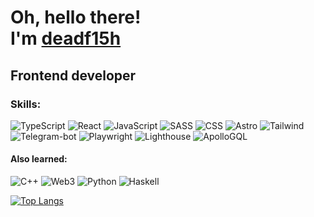 <h1>Oh, hello there!<br/>I'm <a target='_blank' href='https://about-me-landing.vercel.app/'>deadf15h</a></h1>
<h2>Frontend developer</h2>
<h3>Skills:</h3>

![TypeScript](https://img.shields.io/badge/typescript-blue?style=for-the-badge&logo=typescript&logoColor=white) ![React](https://img.shields.io/badge/react-blue?style=for-the-badge&logo=react&logoColor=white) ![JavaScript](https://img.shields.io/badge/javascript-yellow?style=for-the-badge&logo=javascript&logoColor=white) ![SASS](https://img.shields.io/badge/sass-pink?style=for-the-badge&logo=sass&logoColor=white)
![CSS](https://img.shields.io/badge/css-blue?style=for-the-badge&logo=css3&logoColor=white) ![Astro](https://img.shields.io/badge/astro-orange?style=for-the-badge&logo=astro&logoColor=white) ![Tailwind](https://img.shields.io/badge/tailwind-blue?style=for-the-badge&logo=tailwindcss&logoColor=white) ![Telegram-bot](https://img.shields.io/badge/telegrambot-26A5E4?style=for-the-badge&logo=telegram&logoColor=white) ![Playwright](https://img.shields.io/badge/playwright-2EAD33?style=for-the-badge&logo=playwright&logoColor=white) ![Lighthouse](https://img.shields.io/badge/lighthouse-F44B21?style=for-the-badge&logo=lighthouse&logoColor=white) ![ApolloGQL](https://img.shields.io/badge/apollogql-311C87?style=for-the-badge&logo=apollographql&logoColor=white)

<h4>Also learned:</h4>

![C++](https://img.shields.io/badge/C++-blue?style=for-the-badge&logo=CPlusPlus&logoColor=white) ![Web3](https://img.shields.io/badge/Web3-green?style=for-the-badge&logo=Web3.js&logoColor=white) ![Python](https://img.shields.io/badge/Python-blue?style=for-the-badge&logo=python&logoColor=white) ![Haskell](https://img.shields.io/badge/Haskell-purple?style=for-the-badge&logo=haskell&logoColor=white)

[![Top Langs](https://github-readme-stats.vercel.app/api/top-langs/?username=dalogsamurai&layout=compact)](https://github.com/dalogsamurai/github-readme-stats)

<!--
Here are some ideas to get you started:

- 🔭 I’m currently working on ...
- 🌱 I’m currently learning ...
- 👯 I’m looking to collaborate on ...
- 🤔 I’m looking for help with ...
- 💬 Ask me about ...
- 📫 How to reach me: ...
- 😄 Pronouns: ...
- ⚡ Fun fact: ...
-->
